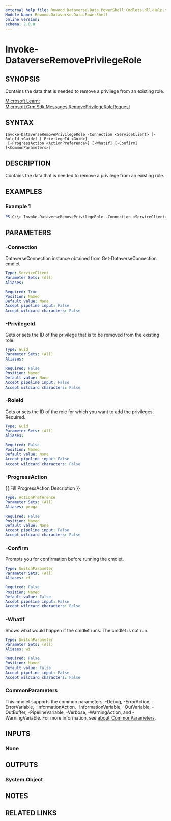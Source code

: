 ```yaml
---
external help file: Rnwood.Dataverse.Data.PowerShell.Cmdlets.dll-Help.xml
Module Name: Rnwood.Dataverse.Data.PowerShell
online version:
schema: 2.0.0
---
```


# Invoke-DataverseRemovePrivilegeRole

## SYNOPSIS
Contains the data that is needed to remove a privilege from an existing role.

[Microsoft Learn: Microsoft.Crm.Sdk.Messages.RemovePrivilegeRoleRequest](https://learn.microsoft.com/dotnet/api/Microsoft.Crm.Sdk.Messages.RemovePrivilegeRoleRequest)

## SYNTAX

```
Invoke-DataverseRemovePrivilegeRole -Connection <ServiceClient> [-RoleId <Guid>] [-PrivilegeId <Guid>]
 [-ProgressAction <ActionPreference>] [-WhatIf] [-Confirm] [<CommonParameters>]
```

## DESCRIPTION
Contains the data that is needed to remove a privilege from an existing role.

## EXAMPLES

### Example 1
```powershell
PS C:\> Invoke-DataverseRemovePrivilegeRole -Connection <ServiceClient> -RoleId <Guid> -PrivilegeId <Guid>
```

## PARAMETERS

### -Connection
DataverseConnection instance obtained from Get-DataverseConnection cmdlet

```yaml
Type: ServiceClient
Parameter Sets: (All)
Aliases:

Required: True
Position: Named
Default value: None
Accept pipeline input: False
Accept wildcard characters: False
```

### -PrivilegeId
Gets or sets the ID of the privilege that is to be removed from the existing role.

```yaml
Type: Guid
Parameter Sets: (All)
Aliases:

Required: False
Position: Named
Default value: None
Accept pipeline input: False
Accept wildcard characters: False
```

### -RoleId
Gets or sets the ID of the role for which you want to add the privileges. Required.

```yaml
Type: Guid
Parameter Sets: (All)
Aliases:

Required: False
Position: Named
Default value: None
Accept pipeline input: False
Accept wildcard characters: False
```

### -ProgressAction
{{ Fill ProgressAction Description }}

```yaml
Type: ActionPreference
Parameter Sets: (All)
Aliases: proga

Required: False
Position: Named
Default value: None
Accept pipeline input: False
Accept wildcard characters: False
```

### -Confirm
Prompts you for confirmation before running the cmdlet.

```yaml
Type: SwitchParameter
Parameter Sets: (All)
Aliases: cf

Required: False
Position: Named
Default value: False
Accept pipeline input: False
Accept wildcard characters: False
```

### -WhatIf
Shows what would happen if the cmdlet runs. The cmdlet is not run.

```yaml
Type: SwitchParameter
Parameter Sets: (All)
Aliases: wi

Required: False
Position: Named
Default value: False
Accept pipeline input: False
Accept wildcard characters: False
```

### CommonParameters
This cmdlet supports the common parameters: -Debug, -ErrorAction, -ErrorVariable, -InformationAction, -InformationVariable, -OutVariable, -OutBuffer, -PipelineVariable, -Verbose, -WarningAction, and -WarningVariable. For more information, see [about_CommonParameters](http://go.microsoft.com/fwlink/?LinkID=113216).

## INPUTS

### None
## OUTPUTS

### System.Object
## NOTES

## RELATED LINKS
